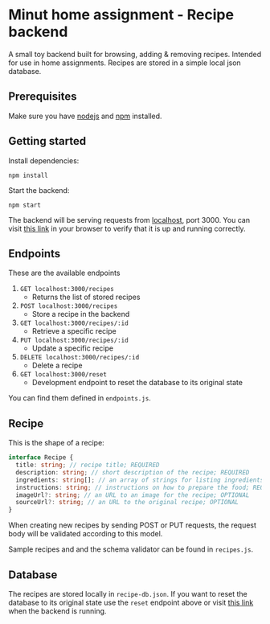 # Minut home assignment - Recipe backend

A small toy backend built for browsing, adding & removing recipes. Intended for
use in home assignments. Recipes are stored in a simple local json database.

## Prerequisites

Make sure you have [nodejs][] and [npm][] installed.

[npm]: https://www.npmjs.com/
[nodejs]: https://nodejs.org/en/

## Getting started

Install dependencies:

```
npm install
```

Start the backend:

```
npm start
```

The backend will be serving requests from [localhost][], port 3000. You can
visit [this link][getrecipes] in your browser to verify that it is up and
running correctly.

[localhost]: http://localhost:3000
[getrecipes]: http://localhost:3000/recipes

## Endpoints

These are the available endpoints

1. `GET localhost:3000/recipes`
   - Returns the list of stored recipes
2. `POST localhost:3000/recipes`
   - Store a recipe in the backend
3. `GET localhost:3000/recipes/:id`
   - Retrieve a specific recipe
4. `PUT localhost:3000/recipes/:id`
   - Update a specific recipe
5. `DELETE localhost:3000/recipes/:id`
   - Delete a recipe
6. `GET localhost:3000/reset`
   - Development endpoint to reset the database to its original state

You can find them defined in `endpoints.js`.

## Recipe

This is the shape of a recipe:

```typescript
interface Recipe {
  title: string; // recipe title; REQUIRED
  description: string; // short description of the recipe; REQUIRED
  ingredients: string[]; // an array of strings for listing ingredients; REQUIRED
  instructions: string; // instructions on how to prepare the food; REQUIRED
  imageUrl?: string; // an URL to an image for the recipe; OPTIONAL
  sourceUrl?: string; // an URL to the original recipe; OPTIONAL
}
```

When creating new recipes by sending POST or PUT requests, the request body will be
validated according to this model.

Sample recipes and and the schema validator can be found in `recipes.js`.

## Database

The recipes are stored locally in `recipe-db.json`. If you want to reset the
database to its original state use the `reset` endpoint above or visit
[this link](http://localhost:3000/reset) when the backend is running.
